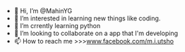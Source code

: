 - 👋 Hi, I’m @MahinYG
- 👀 I’m interested in learning new things like coding.
- 🌱 I’m crrently learning python
- 💞️ I’m looking to collaborate on a app that I'm developing
- 📫 How to reach me >>>www.facebook.com/m.i.utsho

<!---
MahinYG/MahinYG is a ✨ special ✨ repository because its `README.md` (this file) appears on your GitHub profile.
You can click the Preview link to take a look at your changes.
--->
